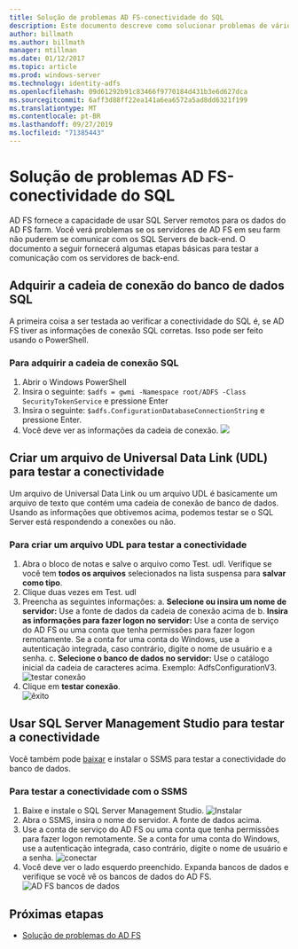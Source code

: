 ```yaml
---
title: Solução de problemas AD FS-conectividade do SQL
description: Este documento descreve como solucionar problemas de vários aspectos do AD FS
author: billmath
ms.author: billmath
manager: mtillman
ms.date: 01/12/2017
ms.topic: article
ms.prod: windows-server
ms.technology: identity-adfs
ms.openlocfilehash: 09d61292b91c83466f9770184d431b3e6d627dca
ms.sourcegitcommit: 6aff3d88ff22ea141a6ea6572a5ad8dd6321f199
ms.translationtype: MT
ms.contentlocale: pt-BR
ms.lasthandoff: 09/27/2019
ms.locfileid: "71385443"
---
```

# <a name="ad-fs-troubleshooting---sql-connectivity"></a>Solução de problemas AD FS-conectividade do SQL
AD FS fornece a capacidade de usar SQL Server remotos para os dados do AD FS farm.  Você verá problemas se os servidores de AD FS em seu farm não puderem se comunicar com os SQL Servers de back-end.  O documento a seguir fornecerá algumas etapas básicas para testar a comunicação com os servidores de back-end.

## <a name="acquire-the-sql-database-connection-string"></a>Adquirir a cadeia de conexão do banco de dados SQL
A primeira coisa a ser testada ao verificar a conectividade do SQL é, se AD FS tiver as informações de conexão SQL corretas.  Isso pode ser feito usando o PowerShell.

### <a name="to-acquire-the-sql-connection-string"></a>Para adquirir a cadeia de conexão SQL
1.  Abrir o Windows PowerShell
2. Insira o seguinte: `$adfs = gwmi -Namespace root/ADFS -Class SecurityTokenService` e pressione Enter
3. Insira o seguinte: `$adfs.ConfigurationDatabaseConnectionString` e pressione Enter.
4. Você deve ver as informações da cadeia de conexão.
![](media/ad-fs-tshoot-sql/sql2.png)

## <a name="create-a-universal-data-link-udl-file-to-test-connectivity"></a>Criar um arquivo de Universal Data Link (UDL) para testar a conectividade
Um arquivo de Universal Data Link ou um arquivo UDL é basicamente um arquivo de texto que contém uma cadeia de conexão de banco de dados.  Usando as informações que obtivemos acima, podemos testar se o SQL Server está respondendo a conexões ou não.

### <a name="to-create-a-udl-file-to-test-connectivity"></a>Para criar um arquivo UDL para testar a conectividade

1. Abra o bloco de notas e salve o arquivo como Test. udl.  Verifique se você tem **todos os arquivos** selecionados na lista suspensa para **salvar como tipo**.
2. Clique duas vezes em Test. udl
3. Preencha as seguintes informações: a. **Selecione ou insira um nome de servidor:**  Use a fonte de dados da cadeia de conexão acima de b. **Insira as informações para fazer logon no servidor:**  Use a conta de serviço do AD FS ou uma conta que tenha permissões para fazer logon remotamente.  Se a conta for uma conta do Windows, use a autenticação integrada, caso contrário, digite o nome de usuário e a senha.
    c. **Selecione o banco de dados no servidor:** Use o catálogo inicial da cadeia de caracteres acima.  Exemplo: AdfsConfigurationV3.
   ![testar conexão](media/ad-fs-tshoot-sql/sql4.png)
1. Clique em **testar conexão**.</br>
![êxito](media/ad-fs-tshoot-sql/sql3.png)

## <a name="use-sql-server-management-studio-to-test-connectivity"></a>Usar SQL Server Management Studio para testar a conectividade
Você também pode [baixar](https://go.microsoft.com/fwlink/?linkid=864329) e instalar o SSMS para testar a conectividade do banco de dados.

### <a name="to-test-connectivity-with-ssms"></a>Para testar a conectividade com o SSMS
1. Baixe e instale o SQL Server Management Studio.
![Instalar](media/ad-fs-tshoot-sql/sql5.png)
1. Abra o SSMS, insira o nome do servidor.  A fonte de dados acima.
2. Use a conta de serviço do AD FS ou uma conta que tenha permissões para fazer logon remotamente.  Se a conta for uma conta do Windows, use a autenticação integrada, caso contrário, digite o nome de usuário e a senha.
![conectar](media/ad-fs-tshoot-sql/sql6.png)
1. Você deve ver o lado esquerdo preenchido.  Expanda bancos de dados e verifique se você vê os bancos de dados do AD FS.
![AD FS bancos de dados](media/ad-fs-tshoot-sql/sql7.png)

## <a name="next-steps"></a>Próximas etapas

- [Solução de problemas do AD FS](ad-fs-tshoot-overview.md)